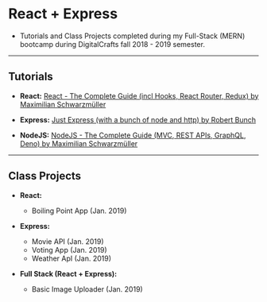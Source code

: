 # React + Express

- Tutorials and Class Projects completed during my Full-Stack (MERN) bootcamp during DigitalCrafts fall 2018 - 2019 semester.

---

## Tutorials

- **React:** [React - The Complete Guide (incl Hooks, React Router, Redux) by Maximilian Schwarzmüller](https://www.udemy.com/course/react-the-complete-guide-incl-redux/)

- **Express:** [Just Express (with a bunch of node and http) by Robert Bunch](https://www.udemy.com/course/just-express-with-a-bunch-of-node-and-http-in-detail/)

- **NodeJS:** [NodeJS - The Complete Guide (MVC, REST APIs, GraphQL, Deno) by Maximilian Schwarzmüller](https://www.udemy.com/course/nodejs-the-complete-guide/)

---

## Class Projects

- **React:**

  - Boiling Point App (Jan. 2019)

- **Express:**

  - Movie API (Jan. 2019)
  - Voting App (Jan. 2019)
  - Weather ApI (Jan. 2019)

- **Full Stack (React + Express):**
  - Basic Image Uploader (Jan. 2019)
